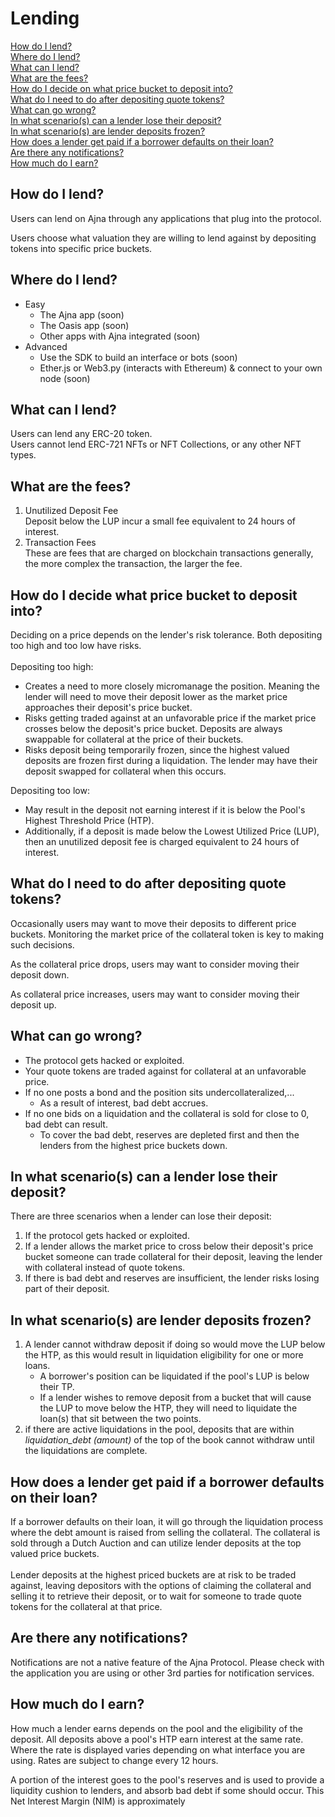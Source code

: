 # Lending

[How do I lend?](lending.md#how-do-i-lend)\
[Where do I lend?](lending.md#where-do-i-lend)\
[What can I lend?](lending.md#what-can-i-lend)\
[What are the fees?](lending.md#what-are-the-fees)\
[How do I decide on what price bucket to deposit into?](lending.md#how-do-i-decide-what-price-bucket-to-deposit-into)\
[What do I need to do after depositing quote tokens?](lending.md#what-do-i-need-to-do-after-depositing-quote-tokens)\
[What can go wrong?](lending.md#what-can-go-wrong)\
[In what scenario(s) can a lender lose their deposit?](lending.md#in-what-scenario-s-can-a-lender-lose-their-deposit)\
[In what scenario(s) are lender deposits frozen?](lending.md#in-what-scenario-s-are-lender-deposits-frozen)\
[How does a lender get paid if a borrower defaults on their loan?](lending.md#how-does-a-lender-get-paid-if-a-borrower-defaults-on-their-loan)\
[Are there any notifications?](lending.md#are-there-any-notifications)\
[How much do I earn?](lending.md#how-much-do-i-earn)

## How do I lend?

Users can lend on Ajna through any applications that plug into the protocol.

Users choose what valuation they are willing to lend against by depositing tokens into specific price buckets.

## Where do I lend?

* Easy
  * The Ajna app (soon)
  * The Oasis app (soon)
  * Other apps with Ajna integrated (soon)
* Advanced
  * Use the SDK to build an interface or bots (soon)
  * Ether.js or Web3.py (interacts with Ethereum) & connect to your own node (soon)

## What can I lend?

Users can lend any ERC-20 token. \
Users cannot lend ERC-721 NFTs or NFT Collections, or any other NFT types.

## What are the fees?

1. Unutilized Deposit Fee\
   Deposit below the LUP incur a small fee equivalent to 24 hours of interest.
2. Transaction Fees\
   These are fees that are charged on blockchain transactions generally, the more complex the transaction, the larger the fee.

## How do I decide what price bucket to deposit into?

Deciding on a price depends on the lender's risk tolerance. Both depositing too high and too low have risks.\
\
Depositing too high:

* Creates a need to more closely micromanage the position. Meaning the lender will need to move their deposit lower as the market price approaches their deposit's price bucket.
* Risks getting traded against at an unfavorable price if the market price crosses below the deposit's price bucket. Deposits are always swappable for collateral at the price of their buckets.
* Risks deposit being temporarily frozen, since the highest valued deposits are frozen first during a liquidation. The lender may have their deposit swapped for collateral when this occurs.

Depositing too low:

* May result in the deposit not earning interest if it is below the Pool's Highest Threshold Price (HTP).
* Additionally, if a deposit is made below the Lowest Utilized Price (LUP), then an unutilized deposit fee is charged equivalent to 24 hours of interest.

## What do I need to do after depositing quote tokens?

Occasionally users may want to move their deposits to different price buckets. Monitoring the market price of the collateral token is key to making such decisions.&#x20;

As the collateral price drops, users may want to consider moving their deposit down.&#x20;

As collateral price increases, users may want to consider moving their deposit up.

## What can go wrong?

* The protocol gets hacked or exploited.
* Your quote tokens are traded against for collateral at an unfavorable price.
* If no one posts a bond and the position sits undercollateralized,...
  * As a result of interest, bad debt accrues.
* If no one bids on a liquidation and the collateral is sold for close to 0, bad debt can result.
  * To cover the bad debt, reserves are depleted first and then the lenders from the highest price buckets down.

## In what scenario(s) can a lender lose their deposit?

There are three scenarios when a lender can lose their deposit:&#x20;

1. If the protocol gets hacked or exploited.
2. If a lender allows the market price to cross below their deposit's price bucket someone can trade collateral for their deposit, leaving the lender with collateral instead of quote tokens.
3. If there is bad debt and reserves are insufficient, the lender risks losing part of their deposit.

## In what scenario(s) are lender deposits frozen?

1. A lender cannot withdraw deposit if doing so would move the LUP below the HTP, as this would result in liquidation eligibility for one or more loans.
   * A borrower's position can be liquidated if the pool's LUP is below their TP.
   * If a lender wishes to remove deposit from a bucket that will cause the LUP to move below the HTP, they will need to liquidate the loan(s) that sit between the two points.
2. if there are active liquidations in the pool, deposits that are within _liquidation\_debt (amount)_ of the top of the book cannot withdraw until the liquidations are complete.

## How does a lender get paid if a borrower defaults on their loan?

If a borrower defaults on their loan, it will go through the liquidation process where the debt amount is raised from selling the collateral. The collateral is sold through a Dutch Auction and can utilize lender deposits at the top valued price buckets.\
\
Lender deposits at the highest priced buckets are at risk to be traded against, leaving depositors with the options of claiming the collateral and selling it to retrieve their deposit, or to wait for someone to trade quote tokens for the collateral at that price.

## Are there any notifications?

Notifications are not a native feature of the Ajna Protocol. Please check with the application you are using or other 3rd parties for notification services.

## How much do I earn?

How much a lender earns depends on the pool and the eligibility of the deposit. All deposits above a pool's HTP earn interest at the same rate. Where the rate is displayed varies depending on what interface you are using. Rates are subject to change every 12 hours.

A portion of the interest goes to the pool's reserves and is used to provide a liquidity cushion to lenders, and absorb bad debt if some should occur. This Net Interest Margin (NIM) is approximately&#x20;

